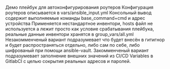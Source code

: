 Демо плейбук для автоконфигурирования роутеров
Конфигурация роутеров описывается в vars/ansible_input.yml
Консольный вывод содержит выполняемые команды base_command+cmd и адрес устройства
Применяется нестандартное инвентори, hosts файл не используется а лежит просто как условие срабатывания плейбука, реальные данные инвентори хранятся в group_vars/all.yml Незакомменченый вариант подразумевает что будет внесён в гитигнор и будет распространяться отдельно, либо сам по себе, либо шифрованый при помощи ansible-vault. Закомменченый вариант подразумевает заполнение внешних значений из CI/CD Variables в GitlabCI с целью сокрытия реальных адресов и паролей.